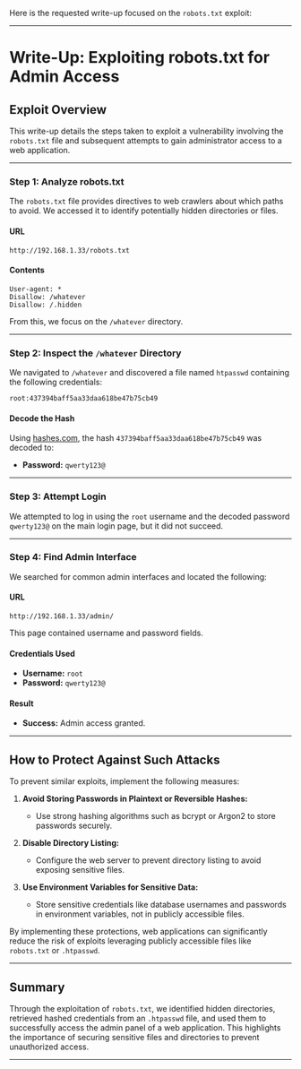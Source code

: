 Here is the requested write-up focused on the `robots.txt` exploit:

---

# Write-Up: Exploiting robots.txt for Admin Access

## Exploit Overview

This write-up details the steps taken to exploit a vulnerability involving the `robots.txt` file and subsequent attempts to gain administrator access to a web application.

---

### Step 1: Analyze robots.txt

The `robots.txt` file provides directives to web crawlers about which paths to avoid. We accessed it to identify potentially hidden directories or files.

#### URL
```
http://192.168.1.33/robots.txt
```

#### Contents
```
User-agent: *
Disallow: /whatever
Disallow: /.hidden
```

From this, we focus on the `/whatever` directory.

---

### Step 2: Inspect the `/whatever` Directory

We navigated to `/whatever` and discovered a file named `htpasswd` containing the following credentials:

```
root:437394baff5aa33daa618be47b75cb49
```

#### Decode the Hash
Using [hashes.com](https://hashes.com/en/decrypt/hash), the hash `437394baff5aa33daa618be47b75cb49` was decoded to:

- **Password:** `qwerty123@`

---

### Step 3: Attempt Login

We attempted to log in using the `root` username and the decoded password `qwerty123@` on the main login page, but it did not succeed.

---

### Step 4: Find Admin Interface

We searched for common admin interfaces and located the following:

#### URL
```
http://192.168.1.33/admin/
```

This page contained username and password fields.

#### Credentials Used
- **Username:** `root`
- **Password:** `qwerty123@`

#### Result
- **Success:** Admin access granted.

---

## How to Protect Against Such Attacks

To prevent similar exploits, implement the following measures:


1. **Avoid Storing Passwords in Plaintext or Reversible Hashes:**
   - Use strong hashing algorithms such as bcrypt or Argon2 to store passwords securely.

2. **Disable Directory Listing:**
   - Configure the web server to prevent directory listing to avoid exposing sensitive files.

3. **Use Environment Variables for Sensitive Data:**
   - Store sensitive credentials like database usernames and passwords in environment variables, not in publicly accessible files.

By implementing these protections, web applications can significantly reduce the risk of exploits leveraging publicly accessible files like `robots.txt` or `.htpasswd`.

---

## Summary

Through the exploitation of `robots.txt`, we identified hidden directories, retrieved hashed credentials from an `.htpasswd` file, and used them to successfully access the admin panel of a web application. This highlights the importance of securing sensitive files and directories to prevent unauthorized access.

---
